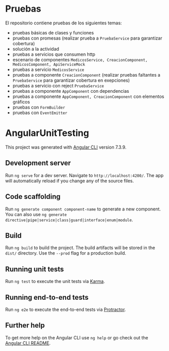 # Pruebas

El repositorio contiene pruebas de los siguientes temas:

- pruebas básicas de clases y funciones
- pruebas con promesas (realizar prueba a `PruebaService` para garantizar cobertura)
- solución a la actividad
- pruebas a servicios que consumen http
- escenario de componentes `MedicosService, CreacionComponent, MedicosComponent, ApiServiceMock`
- pruebas a servicio `MedicosService`
- pruebas a componente `CreacionComponent` (realizar pruebas faltantes a `PruebaService` para garantizar cobertura en exepciones)
- pruebas a servicio con reject `PruebaService`
- pruebas a componente `AppComponent` con dependencias
- pruebas a componente `AppComponent, CreacionComponent` con elementos gráficos
- pruebas con `FormBuilder`
- pruebas con `EventEmitter`
# AngularUnitTesting

This project was generated with [Angular CLI](https://github.com/angular/angular-cli) version 7.3.9.

## Development server

Run `ng serve` for a dev server. Navigate to `http://localhost:4200/`. The app will automatically reload if you change any of the source files.

## Code scaffolding

Run `ng generate component component-name` to generate a new component. You can also use `ng generate directive|pipe|service|class|guard|interface|enum|module`.

## Build

Run `ng build` to build the project. The build artifacts will be stored in the `dist/` directory. Use the `--prod` flag for a production build.

## Running unit tests

Run `ng test` to execute the unit tests via [Karma](https://karma-runner.github.io).

## Running end-to-end tests

Run `ng e2e` to execute the end-to-end tests via [Protractor](http://www.protractortest.org/).

## Further help

To get more help on the Angular CLI use `ng help` or go check out the [Angular CLI README](https://github.com/angular/angular-cli/blob/master/README.md).
